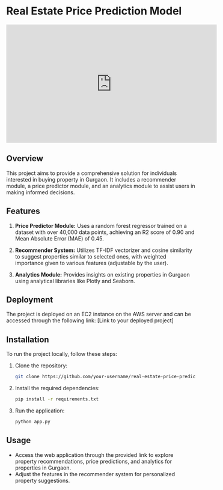 # Real Estate Price Prediction Model
<iframe width="560" height="315" src="https://www.youtube.com/embed/_DwNjB1-JWM" frameborder="0" allowfullscreen></iframe>

## Overview
This project aims to provide a comprehensive solution for individuals interested in buying property in Gurgaon. It includes a recommender module, a price predictor module, and an analytics module to assist users in making informed decisions.

## Features
1. **Price Predictor Module:** Uses a random forest regressor trained on a dataset with over 40,000 data points, achieving an R2 score of 0.90 and Mean Absolute Error (MAE) of 0.45.

2. **Recommender System:** Utilizes TF-IDF vectorizer and cosine similarity to suggest properties similar to selected ones, with weighted importance given to various features (adjustable by the user).

3. **Analytics Module:** Provides insights on existing properties in Gurgaon using analytical libraries like Plotly and Seaborn.

## Deployment
The project is deployed on an EC2 instance on the AWS server and can be accessed through the following link: [Link to your deployed project]

## Installation
To run the project locally, follow these steps:

1. Clone the repository:
   ```bash
   git clone https://github.com/your-username/real-estate-price-prediction.git
   ```
2. Install the required dependencies:
   ```bash
   pip install -r requirements.txt
   ```
3. Run the application:
   ```bash
   python app.py
   ```

## Usage
- Access the web application through the provided link to explore property recommendations, price predictions, and analytics for properties in Gurgaon.
- Adjust the features in the recommender system for personalized property suggestions.
